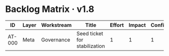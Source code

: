 # Backlog Matrix · v1.8

| ID | Layer | Workstream | Title | Effort | Impact | Confidence | Priority | Status | Owner | Notes |
|---|---|---|---|---|---|---|---|---|---|---|
| AT-000 | Meta | Governance | Seed ticket for stabilization | 1 | 1 | 1 | 1 | ready | Stephan | Bootstrap entry |
